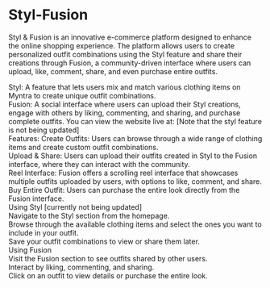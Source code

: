 # Styl-Fusion
Styl & Fusion is an innovative e-commerce platform designed to enhance the online shopping experience. The platform allows users to create personalized outfit combinations using the Styl feature and share their creations through Fusion, a community-driven interface where users can upload, like, comment, share, and even purchase entire outfits.

Styl: A feature that lets users mix and match various clothing items on Myntra to create unique outfit combinations.<br>
Fusion: A social interface where users can upload their Styl creations, engage with others by liking, commenting, and sharing, and purchase complete outfits.
You can view the website live at:  [Note that the styl feature is not being updated]
<br>
Features:
Create Outfits: Users can browse through a wide range of clothing items and create custom outfit combinations.<br>
Upload & Share: Users can upload their outfits created in Styl to the Fusion interface, where they can interact with the community.<br>
Reel Interface: Fusion offers a scrolling reel interface that showcases multiple outfits uploaded by users, with options to like, comment, and share.<br>
Buy Entire Outfit: Users can purchase the entire look directly from the Fusion interface.<br>
Using Styl [currently not being updated]<br>
Navigate to the Styl section from the homepage.<br>
Browse through the available clothing items and select the ones you want to include in your outfit.<br>
Save your outfit combinations to view or share them later.<br>
Using Fusion<br>
Visit the Fusion section to see outfits shared by other users.<br>
Interact by liking, commenting, and sharing.<br>
Click on an outfit to view details or purchase the entire look.
